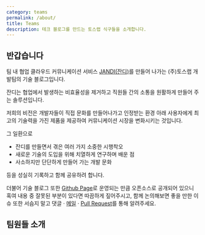 ```yaml
---
category: teams
permalink: /about/
title: Teams
description: 테크 블로그를 만드는 토스랩 식구들을 소개합니다.
---
```

<section class="teams">
	<h1>반갑습니다</h1>
	<p>팀 내 협업 클라우드 커뮤니케이션 서비스 <a href="https://www.jandi.com" target="_blank">JANDI(잔디)</a>를 만들어 나가는 (주)토스랩 개발팀의 기술 블로그입니다.</p>
	<p>잔디는 협업에서 발생하는 비효율성을 제거하고 직원들 간의 소통을 원활하게 만들어 주는 솔루션입니다.</p>
	<p>저희의 비전은 개발자들이 직접 문화를 만들어나가고 인정받는 환경 아래 사용자에게 최고의 기술력을 가진 제품을 제공하여 커뮤니케이션 시장을 변화시키는 것입니다.</p>
	<p>그 일환으로</p>
	<ul>
		<li>잔디를 만들면서 겪은 여러 가지 소중한 시행착오</li>
		<li>새로운 기술의 도입을 위해 치열하게 연구하며 배운 점</li>
		<li>사소하지만 단단하게 만들어 가는 개발 문화</li>
	</ul>
	<p>등을 성실히 기록하고 함께 공유하려 합니다.</p>
	<p>더불어 기술 블로그 또한 <a href="https://github.com/tosslab/tosslab.github.io" target="_blank">Github Page</a>로 운영되는 만큼 오픈소스로 공개되어 있으니 혹여 내용 중 잘못된 부분이 있다면 따끔하게 짚어주시고, 함께 논의해보면 좋을 만한 이슈 또한 서슴지 말고 댓글 · <a href="mailto:product@tosslab.com">메일</a> · <a href="https://help.github.com/articles/using-pull-requests/" target="_blank">Pull Request</a>를 통해 알려주세요.</p>
	<h1>팀원들 소개</h1>
	<!-- {% for authors in site.data.authors %}
	{% assign author = authors[1] %}
	{% if author.isexist == 0%}
	{% else %}
	<div class="author">
		{% include profile.md %}
		<h3>
			<span class="author-name">{{ author.nickname }}</span>
			<span class="author-position">{{ author.position }}</span>
		</h3>
		<p class="author-bio">
			{{ author.bio }}
		</p>
		<p class="author-outlink">
			{% include social-link.md %}
		</p>
	</div>
	{% endif %}
	{% endfor %} -->
</section>